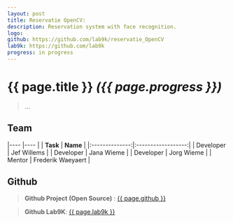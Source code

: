 ```yaml
---
layout: post
title: Reservatie OpenCV: 
description: Reservation system with face recognition.
logo: 
github: https://github.com/lab9k/reservatie_OpenCV
lab9k: https://github.com/lab9k
progress: in progress
---
```


# {{ page.title }} *({{ page.progress }})*

> ...

## Team

|----            |----                |
|    **Task**    |       **Name**     |
|:--------------:|:------------------:|
| Developer      | Jef Willems        |
| Developer      | Jana Wieme         |
| Developer      | Jorg Wieme         |
| Mentor         | Frederik Waeyaert  |

## Github

>**Github Project (Open Source)** : <a href="{{ page.github }}">{{ page.github }}</a>

>**Github Lab9K**: <a href="{{ page.lab9k }}">{{ page.lab9k }}</a>


